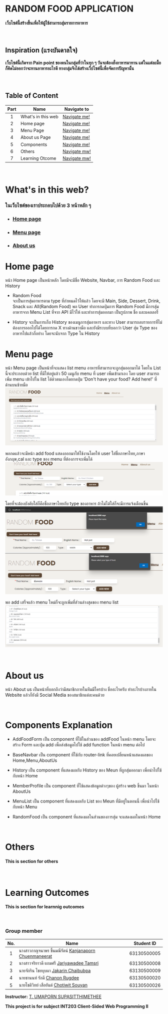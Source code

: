 
# RANDOM FOOD APPLICATION

#### เว็บไซต์นี้สร้างขึ้นเพื่อให้ผู้ใช้สามารถสุ่มรายการอาหาร


<br>

## Inspiration (แรงบันดาลใจ)

#### เว็บไซต์นี้เกิดจาก Pain point ของคนในกลุ่มที่ว่าในทุก ๆ วันจะต้องสั่งอาหารมาทาน แต่ในแต่ละมื้อก็คิดไม่ออกว่าจะทานอาหารอะไรดี ทางกลุ่มจึงได้สร้างเว็ปไซต์นี้เพื่อจัดการปัญหานั้น

<br>

## Table of Content

| Part | Name              |Navigate to|
|:---:|-------------------|--------------|
|  1  |What's in this web|[Navigate me!](#whats-in-this-web)|
|  2  |Home page|[Navigate me!](#home-page)|
|  3  |Menu Page|[Navigate me!](#Menu-page)|
|  4  |About us Page|[Navigate me!](#about-us)|
|  5  |Components|[Navigate me!](#components-expaination) |
|  6  |Others|[Navigate mw!](#others) |
|  7  |Learning Otcome|[Navigate mw!](#learning-outcomes)

<br>

# What's in this web?

### ในเว็บไซต์ของเราประกอบไปด้วย 3 หน้าหลัก ๆ

- ### [Home page](#home-page)
- ### [Menu page](#menu-page)
- ### [About us](#about-us)

# Home page
<!-- รูปภาพ -->
หน้า Home page เป็นหน้าหลัก โดยมีจะมีชื่อ Website, Navbar, การ Random Food และ History 
<!-- รูปภาพ -->
- Random Food  
จะเป็นการสุ่มอาหารตาม type ที่กำหนดไว้ให้แล้ว โดยจะมี Main,  Side, Dessert, Drink, Snack และ All(Random Food) พอ User ทำการกดปุ่มการ Random Food มีการสุ่มอาหารจาก Menu List ที่จาก API มีไว้ให้ และทำการสุ่มออกมา เป็นรูปภาพ ชื่อ และแคลลอรี่
<!-- รูปภาพ -->
- History
จะเป็นการเก็บ History ของเมนูการสุ่มอาหาร และทาง User สามารถลบรายการที่ไม่ต้องการออกไปได้โดยการกด X ทางด้านขวามือ และยังมีระบบที่บอกว่า User สุ่ม Type ของอาหารไปแล้วกี่อย่าง โดยจะนับจาก Type ใน History

# Menu page

หน้า Menu page เป็นหน้าที่จะแสดง list menu อาหารที่สามารถจะถูกสุ่มออกมาได้ โดยใน List นี้จะประกอบด้วย list ที่มีให้อยู่แล้ว 50 เมนูกับ menu ที่ user เพิ่มเข้ามาเอง 
โดย user สามารถเพิ่ม menu เข้าไปใน list ได้ด้วตนเองโดยกดปุ่ม 'Don't have your food? Add here!' ที่ด้านบนซ้ายมือ
![This is picture of menu list part](./public/images/protptype/menu-list.PNG)

พอกดแล้วจะมีหน้า add food แสดงออกมาให้ใช้งานโดยให้ user ใส่ชื่อภาษาไทย,ภาษาอังกฤษ,cal และ type ของ menu ที่ต้องการจะเพิ่มได้
![This is picture of add food part](./public/images/protptype/add-food.PNG)

โดยที่จะต้องบังคับใส่ก็คือชื่อภาษาไทยกับ type ของอาหาร ถ้าไม่ได้ใส่ก็จะมีการแจ้งเตือนขึ้น
![This is picture of alert thai part](./public/images/protptype/alert-thai.PNG)
![This is picture of alert eng part](./public/images/protptype/alert-en.PNG)

พอ add เสร็จแล้ว menu ใหม่ก็จะถูกเพิ่มที่ส่วนล่างสุดของ menu list
![This is picture of new menu part](./public/images/protptype/new-menu.PNG)


<br>

# About us 
<!-- รูปภาพ -->
หน้า About us เป็นหน้าที่บอกถึงว่ามีสมาชิกภายในทีมมีใครบ้าง ชื่ออะไรครับ ทำอะไรบ้างภายใน Website แล้วก็ยังมี Social Media ของสมาชิกแต่ละคนด้วย

<br>

# Components Explanation

- AddFoodForm
เป็น component ที่ใช้ในส่วนของ addFood ในหน้า menu โดยจะสร้าง Form และปุ่ม add เพื่อส่งข้อมูลไปใช้ add function ในหน้า menu ต่อไป
<!-- รูปภาพ -->

- BaseNavbar
เป็น component ที่ใช้กับ router-link ที่คอยเปลี่ยนหน้าแสดงผลของ Home,Menu,AboutUs 
<!-- รูปภาพ -->

- History
เป็น component ที่แสดงผลกับ History ของ Meun ที่ถูกสุ่มออกมา เพื่อนำไปใช้กับหน้า Home 
<!-- รูปภาพ -->

- MemberProfile
เป็น component ที่ใช้แสดงข้อมูลต่างๆของ ผู้สร้าง web ขึ้นมา ในหน้า AboutUs
<!-- รูปภาพ -->

- MenuList
เป็น component ที่แสดงผลกับ List ของ Meun ที่มีอยู่ในตอนนี้ เพื่อนำไปใช้กับหน้า Menu 
<!-- รูปภาพ -->

- RandomFood
เป็น component ที่แสดงผลในส่วนของการสุ่ม จะแสดงผลในหน้า Home
<!-- รูปภาพ -->

<br>

# Others 

#### This is section for others  

<br>

# Learning Outcomes

#### This is section for learnnig outcomes 

<br>

### Group member

| No. | Name              | Student ID   |
|:---:|-------------------|--------------|
|  1  | นางสาวกาญจนาพร ชื่นมณีรัตน์ [Kanjanaporn Chuenmaneerat](https://github.com/VioletKan) | 63130500005  |
|  2  | นางสาวจริยาวดี แถมศรี [Jariyawadee Tamsri ](https://github.com/jariyawa) | 63130500008  |
|  3  | นายจักริน ไชยบุบผา [Jakarin Chaibubpa](https://github.com/jakarin-b) | 63130500009 |
|  4  | นายชานนท์ รักดี [Chanon Rugdee](https://github.com/ImFineGarrix)  | 63130500020 |
|  5  | นายโชติวิทย์ เสือยันต์ [Chotiwit Souyan](https://github.com/xbklyn) | 63130500026 |

**Instructor:** [T. UMAPORN SUPASITTHIMETHEE](https://github.com/umaporn-sup)

 **This project is for subject INT203 Client-Sided Web Programming II**
